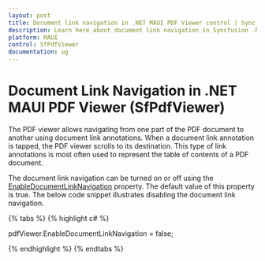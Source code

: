 ```yaml
---
layout: post
title: Document link navigation in .NET MAUI PDF Viewer control | Syncfusion
description: Learn here about document link navigation in Syncfusion .NET MAUI PDF Viewer (SfPdfViewer) control.
platform: MAUI
control: SfPdfViewer
documentation: ug
---
```


# Document Link Navigation in .NET MAUI PDF Viewer (SfPdfViewer)

The PDF viewer allows navigating from one part of the PDF document to another using document link annotations. When a document link annotation is tapped, the PDF viewer scrolls to its destination. This type of link annotations is most often used to represent the table of contents of a PDF document. 

The document link navigation can be turned on or off using the [EnableDocumentLinkNavigation](https://help.syncfusion.com/cr/maui/Syncfusion.Maui.PdfViewer.SfPdfViewer.html#Syncfusion_Maui_PdfViewer_SfPdfViewer_EnableDocumentLinkNavigation) property. The default value of this property is true. The below code snippet illustrates disabling the document link navigation.

{% tabs %}
{% highlight c# %}

pdfViewer.EnableDocumentLinkNavigation = false;

{% endhighlight %}
{% endtabs %}
